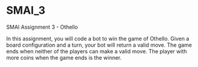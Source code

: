 # SMAI_3
SMAI Assignment 3 - Othello

In this assignment, you will code a bot to win the game of Othello. Given a board configuration and a turn, your bot will return a valid move. The game ends when neither of the players can make a valid move. The player with more coins when the game ends is the winner.
